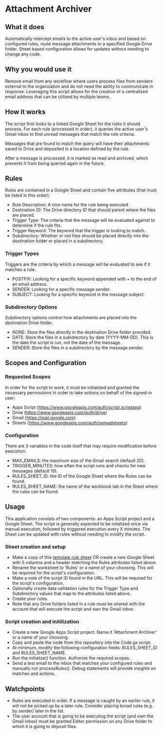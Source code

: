 # Attachment Archiver

## What it does
Automatically intercept emails to the active user's inbox and based on configured rules, route message attachments to a specified Google Drive folder. Sheet based configuration allows for updates without needing to change any code.

## Why you would use it
Remove email from any workflow where users process files from senders external to the organization and do not need the ability to communicate in response. Leveraging this script allows for the creation of a centralized email address that can be utilized by multiple teams.

## How it works
The script first looks to a linked Google Sheet for the rules it should process. For each rule (processed in order), it queries the active user's Gmail inbox to find unread messages that match the rule criteria.

Messages that are found to match the query will have their attachments saved to Drive and deposited in a location defined by the rule.

After a message is processed, it is marked as read and archived, which prevents it from being queried again in the future.

## Rules
Rules are contained in a Google Sheet and contain five attributes (that must be listed in this order):
-   Rule Description: A nice name for the rule being executed.
-   Destination ID: The Drive directory ID that should parent where the files are placed.
-   Trigger Type: The criteria that the message will be evaluated against to determine if the rule fits.
-   Trigger Keyword: The keyword that the trigger is looking to match.
-   Subdirectory: Whether or not files should be placed directly into the destination folder or placed in a subdirectory.

### Trigger Types
Triggers are the criteria by which a message will be evaluated to see if it matches a rule.
-   POSTFIX: Looking for a specific keyword appended with + to the end of an email address.
-   SENDER: Looking for a specific message sender.
-   SUBJECT: Looking for a specific keyword in the message subject.

### Subdirectory Options
Subdirectory options control how attachments are placed into the destination Drive folder.
-   NONE: Store the files directly in the destination Drive folder provided.
-   DATE: Store the files in a subidrectory by date (YYYY-MM-DD). This is the date the script is run, not the date of the message.
-   SENDER: Store the files in a subdirectory by the message sender.

## Scopes and Configuration 

### Requested Scopes
In order for the script to work, it must be initialized and granted the necessary permissions in order to take actions on behalf of the signed-in user:
-   Apps Script (https://www.googleapis.com/auth/script.scriptapp)
-   Drive (https://www.googleapis.com/auth/drive)
-   Gmail (https://mail.google.com)
-   Sheets (https://www.googleapis.com/auth/spreadsheets)

### Configuration
There are 3 variables in the code itself that may require modification before execution:
-   MAX_EMAILS: the maximum size of the Gmail search (default 20).
-   TRIGGER_MINUTES: how often the script runs and checks for new messages (default 15).
-   RULES_SHEET_ID: the ID of the Google Sheet where the Rules can be found.
-   RULES_SHEET_NAME: the name of the workbook tab in the Sheet where the rules can be found.

## Usage
This application consists of two components: an Apps Script project and a Google Sheet. The script is generally expected to be initalized once via manual execution, followed by triggered execution every X minutes. The Sheet can be updated with rules without needing to modify the script.

### Sheet creation and setup
-   Make a copy of this [template rule sheet](https://docs.google.com/spreadsheets/d/15KfB7d7zxDaJvptfWlDezPh7CUzMgPgT8pFfy7gkL0w) OR create a new Google Sheet with 5 columns and a header matching the Rules attributes listed above.
-   Rename the worksheet to 'Rules' or a name of your choosing. This will be required for the script's configuration.
-   Make a note of the script ID found in the URL. This will be required for the script's configuration.
-   Optionally create data validation rules for the Trigger Type and Subdirectory values that map to the attributes listed above.
-   Create your rules.
-   Note that any Drive folders listed in a rule must be shared with the account that will execute the script and own the Gmail inbox.

### Script creation and initilization
-   Create a new Google Apps Script project. Name it 'Attachment Archiver' or a name of your choosing.
-   Copy and paste the code from this repository into the Code.gs script.
-   At minimum, modify the following configuration fields: RULES_SHEET_ID and RULES_SHEET_NAME.
-   Run the initialize() function. Authorize the required scopes.
-   Send a test email to the inbox that matches your configured rules and manually run processRules(). Debug statements will provide insights on matches and actions.

## Watchpoints
-   Rules are executed in order. If a message is caught by an earlier rule, it will not be picked up by a later rule. Consider placing broad rules (e.g. by sender) later in the list.
-   The user account that is going to be executing the script (and own the Gmail inbox) must be granted Editor permission on any Drive folder to which it is going to deposit files.